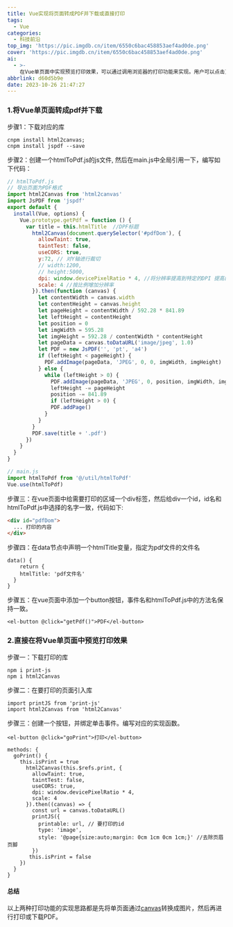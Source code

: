 ```yaml
---
title: Vue实现将页面转成PDF并下载或直接打印
tags:
  - Vue
categories:
  - 科技前沿
top_img: 'https://pic.imgdb.cn/item/6550c6bac458853aef4ad0de.png'
cover: 'https://pic.imgdb.cn/item/6550c6bac458853aef4ad0de.png'
ai:
  - >-
    在Vue单页面中实现预览打印效果，可以通过调用浏览器的打印功能来实现。用户可以点击页面上的打印按钮，然后选择打印机并进行打印操作。另外，还可以使用第三方库将Vue单页面转换为PDF格式，并提供下载功能。用户可以点击页面上的PDF按钮，将当前页面转换为PDF文件并下载。
abbrlink: d60d5b9e
date: 2023-10-26 21:47:27
---
```


### 1.将Vue单页面转成pdf并下载

步骤1：下载对应的库

```shell
cnpm install html2canvas;
cnpm install jspdf --save
```

步骤2：创建一个htmlToPdf.js的js文件, 然后在main.js中全局引用一下，编写如下代码：

```js
// htmlToPdf.js
// 导出页面为PDF格式
import html2Canvas from 'html2canvas'
import JsPDF from 'jspdf'
export default {
  install(Vue, options) {
    Vue.prototype.getPdf = function () {
      var title = this.htmlTitle  //DPF标题
        html2Canvas(document.querySelector('#pdfDom'), {
          allowTaint: true,
          taintTest: false,
          useCORS: true,
          y:72, // 对Y轴进行裁切
          // width:1200,
          // height:5000,
          dpi: window.devicePixelRatio * 4, //将分辨率提高到特定的DPI 提高四倍
          scale: 4 //按比例增加分辨率 
        }).then(function (canvas) {
          let contentWidth = canvas.width
          let contentHeight = canvas.height
          let pageHeight = contentWidth / 592.28 * 841.89
          let leftHeight = contentHeight
          let position = 0
          let imgWidth = 595.28
          let imgHeight = 592.28 / contentWidth * contentHeight
          let pageData = canvas.toDataURL('image/jpeg', 1.0)
          let PDF = new JsPDF('', 'pt', 'a4')
          if (leftHeight < pageHeight) {
            PDF.addImage(pageData, 'JPEG', 0, 0, imgWidth, imgHeight)
          } else {
            while (leftHeight > 0) {
              PDF.addImage(pageData, 'JPEG', 0, position, imgWidth, imgHeight)
              leftHeight -= pageHeight
              position -= 841.89
              if (leftHeight > 0) {
              PDF.addPage()
            }
          }
        }
        PDF.save(title + '.pdf')
      })
    }
  }
}

```

```js
// main.js
import htmlToPdf from '@/util/htmlToPdf'
Vue.use(htmlToPdf)

```

步骤三：在vue页面中给需要打印的区域一个div标签，然后给div一个id，id名和htmlToPdf.js中选择的名字一致，代码如下:

```html
<div id="pdfDom">
  ... 打印的内容
</div>
```

步骤四：在data节点中声明一个htmlTitle变量，指定为pdf文件的文件名

```vue
data() {
	return {
    htmlTitle: 'pdf文件名'
  }
}

```

步骤五：在vue页面中添加一个button按钮，事件名和htmlToPdf.js中的方法名保持一致。

```vue
<el-button @click="getPdf()">PDF</el-button>
```

### 2.直接在将Vue单页面中预览打印效果

步骤一：下载打印的库

```shell
npm i print-js
npm i html2Canvas
```

步骤二：在要打印的页面引入库

```vue
import printJS from 'print-js'
import html2Canvas from 'html2Canvas'
```

步骤三：创建一个按钮，并绑定单击事件。编写对应的实现函数。

```vue
<el-button @click="goPrint">打印</el-button>
```

```vue
methods: {
  goPrint() {
  	this.isPrint = true
      html2Canvas(this.$refs.print, {
        allowTaint: true,
        taintTest: false,
        useCORS: true,
        dpi: window.devicePixelRatio * 4,
        scale: 4
      }).then((canvas) => {
        const url = canvas.toDataURL()
        printJS({
          printable: url, // 要打印的id
          type: 'image',
          style: '@page{size:auto;margin: 0cm 1cm 0cm 1cm;}' //去除页眉页脚
        })
       this.isPrint = false
    })
  }
}

```

#### 总结

以上两种打印功能的实现思路都是先将单页面通过[canvas](https://so.csdn.net/so/search?q=canvas&spm=1001.2101.3001.7020)转换成图片，然后再进行打印或下载PDF。

